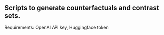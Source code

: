 ## Scripts to generate counterfactuals and contrast sets.

Requirements: OpenAI API key, Huggingface token.
